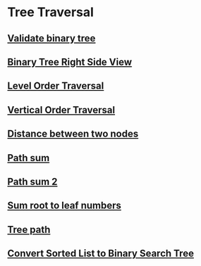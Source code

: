 # Tree Traversal

## [Validate binary tree](https://leetcode.com/problems/validate-binary-search-tree/discuss/32201/Python-solution-with-detailed-explanation)

## [Binary Tree Right Side View](https://leetcode.com/problems/binary-tree-right-side-view/discuss/56064/5-9-Lines-Python-48%2B-ms)

## [Level Order Traversal](https://leetcode.com/problems/binary-tree-level-order-traversal/discuss/123287/BFS-beats-100-Python)

## [Vertical Order Traversal](https://www.geeksforgeeks.org/print-binary-tree-vertical-order-set-2/)

## [Distance between two nodes](https://www.geeksforgeeks.org/find-distance-between-two-nodes-of-a-binary-tree/)

## [Path sum](https://leetcode.com/problems/path-sum/)

## [Path sum 2](https://leetcode.com/problems/path-sum-ii/)

## [Sum root to leaf numbers](https://leetcode.com/problems/sum-root-to-leaf-numbers/)

## [Tree path](https://leetcode.com/problems/binary-tree-paths/)

## [Convert Sorted List to Binary Search Tree](https://leetcode.com/problems/convert-sorted-list-to-binary-search-tree/)

